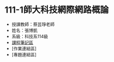 # 111-1師大科技網際網路概論  
* 授課教師：蔡芸琤老師  
* 姓名：張博凱  
* 系級：科技系114級  
* [課程筆記區](https://github.com/allen20021005/Web-Repo/blob/main/%E8%AA%B2%E7%A8%8B%E7%AD%86%E8%A8%98%E5%8D%80)
* [作業連結區]  
* [專題連結區]  
